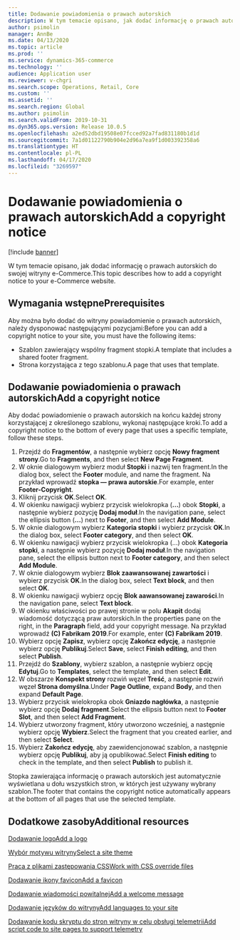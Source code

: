 ```yaml
---
title: Dodawanie powiadomienia o prawach autorskich
description: W tym temacie opisano, jak dodać informację o prawach autorskich do swojej witryny e-Commerce.
author: psimolin
manager: AnnBe
ms.date: 04/13/2020
ms.topic: article
ms.prod: ''
ms.service: dynamics-365-commerce
ms.technology: ''
audience: Application user
ms.reviewer: v-chgri
ms.search.scope: Operations, Retail, Core
ms.custom: ''
ms.assetid: ''
ms.search.region: Global
ms.author: psimolin
ms.search.validFrom: 2019-10-31
ms.dyn365.ops.version: Release 10.0.5
ms.openlocfilehash: a2ed52dbd19508e07fcced92a7fad831180b1d1d
ms.sourcegitcommit: 7a1d01122790b904e2d96a7ea9f1d003392358a6
ms.translationtype: HT
ms.contentlocale: pl-PL
ms.lasthandoff: 04/17/2020
ms.locfileid: "3269597"
---
```

# <a name="add-a-copyright-notice"></a><span data-ttu-id="cb68c-103">Dodawanie powiadomienia o prawach autorskich</span><span class="sxs-lookup"><span data-stu-id="cb68c-103">Add a copyright notice</span></span>

[!include [banner](includes/banner.md)]

<span data-ttu-id="cb68c-104">W tym temacie opisano, jak dodać informację o prawach autorskich do swojej witryny e-Commerce.</span><span class="sxs-lookup"><span data-stu-id="cb68c-104">This topic describes how to add a copyright notice to your e-Commerce website.</span></span>

## <a name="prerequisites"></a><span data-ttu-id="cb68c-105">Wymagania wstępne</span><span class="sxs-lookup"><span data-stu-id="cb68c-105">Prerequisites</span></span>

<span data-ttu-id="cb68c-106">Aby można było dodać do witryny powiadomienie o prawach autorskich, należy dysponować następującymi pozycjami:</span><span class="sxs-lookup"><span data-stu-id="cb68c-106">Before you can add a copyright notice to your site, you must have the following items:</span></span>

- <span data-ttu-id="cb68c-107">Szablon zawierający wspólny fragment stopki.</span><span class="sxs-lookup"><span data-stu-id="cb68c-107">A template that includes a shared footer fragment.</span></span>
- <span data-ttu-id="cb68c-108">Strona korzystająca z tego szablonu.</span><span class="sxs-lookup"><span data-stu-id="cb68c-108">A page that uses that template.</span></span>

## <a name="add-a-copyright-notice"></a><span data-ttu-id="cb68c-109">Dodawanie powiadomienia o prawach autorskich</span><span class="sxs-lookup"><span data-stu-id="cb68c-109">Add a copyright notice</span></span>

<span data-ttu-id="cb68c-110">Aby dodać powiadomienie o prawach autorskich na końcu każdej strony korzystającej z określonego szablonu, wykonaj następujące kroki.</span><span class="sxs-lookup"><span data-stu-id="cb68c-110">To add a copyright notice to the bottom of every page that uses a specific template, follow these steps.</span></span>

1. <span data-ttu-id="cb68c-111">Przejdź do **Fragmentów**, a następnie wybierz opcję **Nowy fragment strony**.</span><span class="sxs-lookup"><span data-stu-id="cb68c-111">Go to **Fragments**, and then select **New Page Fragment**.</span></span>
1. <span data-ttu-id="cb68c-112">W oknie dialogowym wybierz moduł **Stopki** i nazwij ten fragment.</span><span class="sxs-lookup"><span data-stu-id="cb68c-112">In the dialog box, select the **Footer** module, and name the fragment.</span></span> <span data-ttu-id="cb68c-113">Na przykład wprowadź **stopka — prawa autorskie**.</span><span class="sxs-lookup"><span data-stu-id="cb68c-113">For example, enter **Footer-Copyright**.</span></span>
1. <span data-ttu-id="cb68c-114">Kliknij przycisk **OK**.</span><span class="sxs-lookup"><span data-stu-id="cb68c-114">Select **OK**.</span></span>
1. <span data-ttu-id="cb68c-115">W okienku nawigacji wybierz przycisk wielokropka (**...**) obok **Stopki**, a następnie wybierz pozycję **Dodaj moduł**.</span><span class="sxs-lookup"><span data-stu-id="cb68c-115">In the navigation pane, select the ellipsis button (**...**) next to **Footer**, and then select **Add Module**.</span></span>
1. <span data-ttu-id="cb68c-116">W oknie dialogowym wybierz **Kategoria stopki** i wybierz przycisk **OK**.</span><span class="sxs-lookup"><span data-stu-id="cb68c-116">In the dialog box, select **Footer category**, and then select **OK**.</span></span>
1. <span data-ttu-id="cb68c-117">W okienku nawigacji wybierz przycisk wielokropka (...) obok **Kategoria stopki**, a następnie wybierz pozycję **Dodaj moduł**.</span><span class="sxs-lookup"><span data-stu-id="cb68c-117">In the navigation pane, select the ellipsis button next to **Footer category**, and then select **Add Module**.</span></span>
1. <span data-ttu-id="cb68c-118">W oknie dialogowym wybierz **Blok zaawansowanej zawartości** i wybierz przycisk **OK**.</span><span class="sxs-lookup"><span data-stu-id="cb68c-118">In the dialog box, select **Text block**, and then select **OK**.</span></span>
1. <span data-ttu-id="cb68c-119">W okienku nawigacji wybierz opcję **Blok aawansowanej zawarości**.</span><span class="sxs-lookup"><span data-stu-id="cb68c-119">In the navigation pane, select **Text block**.</span></span>
1. <span data-ttu-id="cb68c-120">W okienku właściwości po prawej stronie w polu **Akapit** dodaj wiadomość dotyczącą praw autorskich.</span><span class="sxs-lookup"><span data-stu-id="cb68c-120">In the properties pane on the right, in the **Paragraph** field, add your copyright message.</span></span> <span data-ttu-id="cb68c-121">Na przykład wprowadź **(C) Fabrikam 2019**.</span><span class="sxs-lookup"><span data-stu-id="cb68c-121">For example, enter **(C) Fabrikam 2019**.</span></span>
1. <span data-ttu-id="cb68c-122">Wybierz opcję **Zapisz**, wybierz opcję **Zakończ edycję**, a następnie wybierz opcję **Publikuj**.</span><span class="sxs-lookup"><span data-stu-id="cb68c-122">Select **Save**, select **Finish editing**, and then select **Publish**.</span></span>
1. <span data-ttu-id="cb68c-123">Przejdź do **Szablony**, wybierz szablon, a następnie wybierz opcję **Edytuj**.</span><span class="sxs-lookup"><span data-stu-id="cb68c-123">Go to **Templates**, select the template, and then select **Edit**.</span></span>
1. <span data-ttu-id="cb68c-124">W obszarze **Konspekt strony** rozwiń węzeł **Treść**, a następnie rozwiń węzeł **Strona domyślna**.</span><span class="sxs-lookup"><span data-stu-id="cb68c-124">Under **Page Outline**, expand **Body**, and then expand **Default Page**.</span></span>
1. <span data-ttu-id="cb68c-125">Wybierz przycisk wielokropka obok **Gniazdo nagłówka**, a następnie wybierz opcję **Dodaj fragment**.</span><span class="sxs-lookup"><span data-stu-id="cb68c-125">Select the ellipsis button next to **Footer Slot**, and then select **Add Fragment**.</span></span>
1. <span data-ttu-id="cb68c-126">Wybierz utworzony fragment, który utworzono wcześniej, a następnie wybierz opcję **Wybierz**.</span><span class="sxs-lookup"><span data-stu-id="cb68c-126">Select the fragment that you created earlier, and then select **Select**.</span></span>
1. <span data-ttu-id="cb68c-127">Wybierz **Zakończ edycję**, aby zaewidencjonować szablon, a następnie wybierz opcję **Publikuj**, aby ją opublikować.</span><span class="sxs-lookup"><span data-stu-id="cb68c-127">Select **Finish editing** to check in the template, and then select **Publish** to publish it.</span></span>

<span data-ttu-id="cb68c-128">Stopka zawierająca informację o prawach autorskich jest automatycznie wyświetlana u dołu wszystkich stron, w których jest używany wybrany szablon.</span><span class="sxs-lookup"><span data-stu-id="cb68c-128">The footer that contains the copyright notice automatically appears at the bottom of all pages that use the selected template.</span></span>

## <a name="additional-resources"></a><span data-ttu-id="cb68c-129">Dodatkowe zasoby</span><span class="sxs-lookup"><span data-stu-id="cb68c-129">Additional resources</span></span>

[<span data-ttu-id="cb68c-130">Dodawanie logo</span><span class="sxs-lookup"><span data-stu-id="cb68c-130">Add a logo</span></span>](add-logo.md)

[<span data-ttu-id="cb68c-131">Wybór motywu witryny</span><span class="sxs-lookup"><span data-stu-id="cb68c-131">Select a site theme</span></span>](select-site-theme.md)

[<span data-ttu-id="cb68c-132">Praca z plikami zastępowania CSS</span><span class="sxs-lookup"><span data-stu-id="cb68c-132">Work with CSS override files</span></span>](css-override-files.md)

[<span data-ttu-id="cb68c-133">Dodawanie ikony favicon</span><span class="sxs-lookup"><span data-stu-id="cb68c-133">Add a favicon</span></span>](add-favicon.md)

[<span data-ttu-id="cb68c-134">Dodawanie wiadomości powitalnej</span><span class="sxs-lookup"><span data-stu-id="cb68c-134">Add a welcome message</span></span>](add-welcome-message.md)

[<span data-ttu-id="cb68c-135">Dodawanie języków do witryny</span><span class="sxs-lookup"><span data-stu-id="cb68c-135">Add languages to your site</span></span>](add-languages-to-site.md)

[<span data-ttu-id="cb68c-136">Dodawanie kodu skryptu do stron witryny w celu obsługi telemetrii</span><span class="sxs-lookup"><span data-stu-id="cb68c-136">Add script code to site pages to support telemetry</span></span>](add-telemetry.md)

